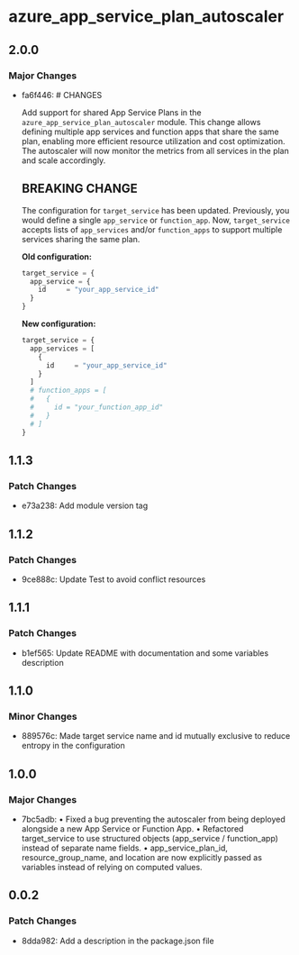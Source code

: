 # azure_app_service_plan_autoscaler

## 2.0.0

### Major Changes

- fa6f446: # CHANGES

  Add support for shared App Service Plans in the `azure_app_service_plan_autoscaler` module.
  This change allows defining multiple app services and function apps that share the same plan, enabling more efficient resource utilization and cost optimization.
  The autoscaler will now monitor the metrics from all services in the plan and scale accordingly.

  ## BREAKING CHANGE

  The configuration for `target_service` has been updated. Previously, you would define a single `app_service` or `function_app`. Now, `target_service` accepts lists of `app_services` and/or `function_apps` to support multiple services sharing the same plan.

  **Old configuration:**

  ```terraform
  target_service = {
    app_service = {
      id     = "your_app_service_id"
    }
  }
  ```

  **New configuration:**

  ```terraform
  target_service = {
    app_services = [
      {
        id     = "your_app_service_id"
      }
    ]
    # function_apps = [
    #   {
    #     id = "your_function_app_id"
    #   }
    # ]
  }
  ```

## 1.1.3

### Patch Changes

- e73a238: Add module version tag

## 1.1.2

### Patch Changes

- 9ce888c: Update Test to avoid conflict resources

## 1.1.1

### Patch Changes

- b1ef565: Update README with documentation and some variables description

## 1.1.0

### Minor Changes

- 889576c: Made target service name and id mutually exclusive to reduce entropy in the configuration

## 1.0.0

### Major Changes

- 7bc5adb: • Fixed a bug preventing the autoscaler from being deployed alongside a new App Service or Function App.
  • Refactored target_service to use structured objects (app_service / function_app) instead of separate name fields.
  • app_service_plan_id, resource_group_name, and location are now explicitly passed as variables instead of relying on computed values.

## 0.0.2

### Patch Changes

- 8dda982: Add a description in the package.json file
